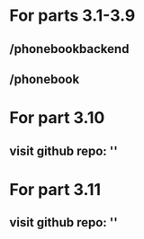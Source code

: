 # For parts 3.1-3.9
## /phonebookbackend
## /phonebook
# For part 3.10
## visit github repo: ''
# For part 3.11
## visit github repo: ''